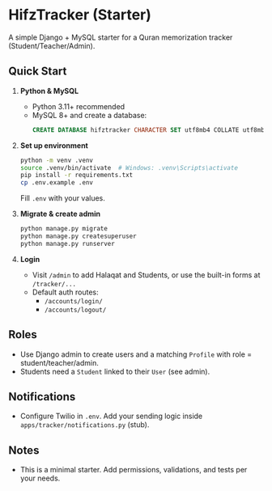 # HifzTracker (Starter)

A simple Django + MySQL starter for a Quran memorization tracker (Student/Teacher/Admin).

## Quick Start

1. **Python & MySQL**
   - Python 3.11+ recommended
   - MySQL 8+ and create a database:
     ```sql
     CREATE DATABASE hifztracker CHARACTER SET utf8mb4 COLLATE utf8mb4_unicode_ci;
     ```

2. **Set up environment**
   ```bash
   python -m venv .venv
   source .venv/bin/activate  # Windows: .venv\Scripts\activate
   pip install -r requirements.txt
   cp .env.example .env
   ```
   Fill `.env` with your values.

3. **Migrate & create admin**
   ```bash
   python manage.py migrate
   python manage.py createsuperuser
   python manage.py runserver
   ```

4. **Login**
   - Visit `/admin` to add Halaqat and Students, or use the built-in forms at `/tracker/...`
   - Default auth routes:
     - `/accounts/login/`
     - `/accounts/logout/`

## Roles
- Use Django admin to create users and a matching `Profile` with role = student/teacher/admin.
- Students need a `Student` linked to their `User` (see admin).

## Notifications
- Configure Twilio in `.env`. Add your sending logic inside `apps/tracker/notifications.py` (stub).

## Notes
- This is a minimal starter. Add permissions, validations, and tests per your needs.
